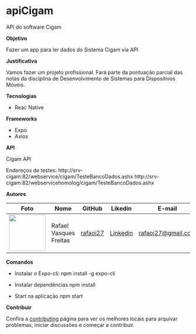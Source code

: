 # apiCigam
API do software Cigam

**Objetivo**

Fazer um app para ler dados do Sistema Cigam via API

**Justificativa**

Vamos fazer um projeto profissional. Fará parte da pontuação parcial das notas da disciplina de Desenvolvimento de Sistemas para Dispositivos Móveis.

**Tecnologias**

- Reac Native

**Frameworks**

- Expo
- Axios

**API**

Cigam API

Endereços de testes:
http://srv-cigam:82/webservice/cigam/TesteBancoDados.ashx
http://srv-cigam:82/webservicehomolog/cigam/TesteBancoDados.ashx

**Autores**

Foto | Nome | GitHub | Likedin | E-mail
---- | ---- | ------ | ------- | ------
<img src="" width="100px"> | Rafael Vasques Freitas | [rafaoi27](https://github.com/rafaoi27) | [Linkedin](https://www.linkedin.com/in/rafael-vasques-068339195/) | rafaoi27@gmail.com


**Comandos**

- Instalar o Expo-cli:
  npm install -g expo-cli

- Instalar dependências
  npm install

- Start na aplicação
  npm start

**Contribuir**

Confira a [contributing](https://github.com/rafaellevissa/apicigam/blob/master/CONTRIBUTING.md) página para ver os melhores locais para arquivar problemas, iniciar discussões e começar a contribuir.